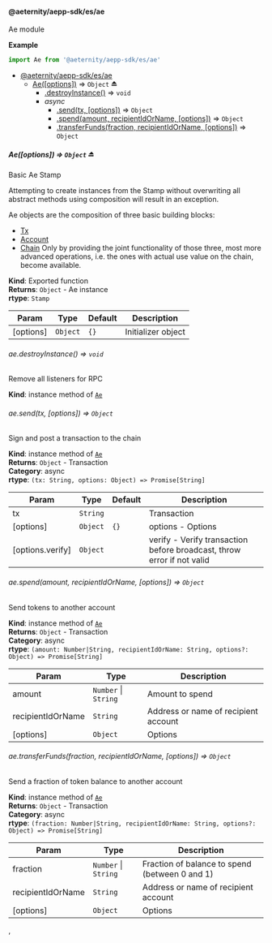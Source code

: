 <a id="module_@aeternity/aepp-sdk/es/ae"></a>

#### @aeternity/aepp-sdk/es/ae
Ae module

**Example**  
```js
import Ae from '@aeternity/aepp-sdk/es/ae'
```

* [@aeternity/aepp-sdk/es/ae](#module_@aeternity/aepp-sdk/es/ae)
    * [Ae([options])](#exp_module_@aeternity/aepp-sdk/es/ae--Ae) ⇒ `Object` ⏏
        * [.destroyInstance()](#module_@aeternity/aepp-sdk/es/ae--Ae+destroyInstance) ⇒ `void`
        * _async_
            * [.send(tx, [options])](#module_@aeternity/aepp-sdk/es/ae--Ae+send) ⇒ `Object`
            * [.spend(amount, recipientIdOrName, [options])](#module_@aeternity/aepp-sdk/es/ae--Ae+spend) ⇒ `Object`
            * [.transferFunds(fraction, recipientIdOrName, [options])](#module_@aeternity/aepp-sdk/es/ae--Ae+transferFunds) ⇒ `Object`

<a id="exp_module_@aeternity/aepp-sdk/es/ae--Ae"></a>

##### Ae([options]) ⇒ `Object` ⏏
Basic Ae Stamp

Attempting to create instances from the Stamp without overwriting all
abstract methods using composition will result in an exception.

Ae objects are the composition of three basic building blocks:
* [Tx](#exp_module_@aeternity/aepp-sdk/es/tx--Tx)
* [Account](#exp_module_@aeternity/aepp-sdk/es/account--Account)
* [Chain](#exp_module_@aeternity/aepp-sdk/es/chain--Chain)
Only by providing the joint functionality of those three, most more advanced
operations, i.e. the ones with actual use value on the chain, become
available.

**Kind**: Exported function  
**Returns**: `Object` - Ae instance  
**rtype**: `Stamp`

| Param | Type | Default | Description |
| --- | --- | --- | --- |
| [options] | `Object` | <code>{}</code> | Initializer object |

<a id="module_@aeternity/aepp-sdk/es/ae--Ae+destroyInstance"></a>

###### ae.destroyInstance() ⇒ `void`
Remove all listeners for RPC

**Kind**: instance method of [`Ae`](#exp_module_@aeternity/aepp-sdk/es/ae--Ae)  
<a id="module_@aeternity/aepp-sdk/es/ae--Ae+send"></a>

###### ae.send(tx, [options]) ⇒ `Object`
Sign and post a transaction to the chain

**Kind**: instance method of [`Ae`](#exp_module_@aeternity/aepp-sdk/es/ae--Ae)  
**Returns**: `Object` - Transaction  
**Category**: async  
**rtype**: `(tx: String, options: Object) => Promise[String]`

| Param | Type | Default | Description |
| --- | --- | --- | --- |
| tx | `String` |  | Transaction |
| [options] | `Object` | <code>{}</code> | options - Options |
| [options.verify] | `Object` |  | verify - Verify transaction before broadcast, throw error if not valid |

<a id="module_@aeternity/aepp-sdk/es/ae--Ae+spend"></a>

###### ae.spend(amount, recipientIdOrName, [options]) ⇒ `Object`
Send tokens to another account

**Kind**: instance method of [`Ae`](#exp_module_@aeternity/aepp-sdk/es/ae--Ae)  
**Returns**: `Object` - Transaction  
**Category**: async  
**rtype**: `(amount: Number|String, recipientIdOrName: String, options?: Object) => Promise[String]`

| Param | Type | Description |
| --- | --- | --- |
| amount | `Number` \| `String` | Amount to spend |
| recipientIdOrName | `String` | Address or name of recipient account |
| [options] | `Object` | Options |

<a id="module_@aeternity/aepp-sdk/es/ae--Ae+transferFunds"></a>

###### ae.transferFunds(fraction, recipientIdOrName, [options]) ⇒ `Object`
Send a fraction of token balance to another account

**Kind**: instance method of [`Ae`](#exp_module_@aeternity/aepp-sdk/es/ae--Ae)  
**Returns**: `Object` - Transaction  
**Category**: async  
**rtype**: `(fraction: Number|String, recipientIdOrName: String, options?: Object) => Promise[String]`

| Param | Type | Description |
| --- | --- | --- |
| fraction | `Number` \| `String` | Fraction of balance to spend (between 0 and 1) |
| recipientIdOrName | `String` | Address or name of recipient account |
| [options] | `Object` | Options |

,
